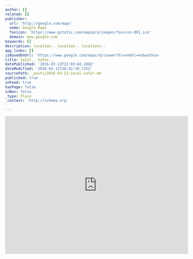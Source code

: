 ```yaml
---
author: []
related: []
publisher:
  url: 'http://google.com/maps'
  name: Google Maps
  favicon: 'https://www.gstatic.com/mapspro/images/favicon-001.ico'
  domain: www.google.com
keywords: []
description: location.. location.. locations..
app_links: []
isBasedOnUrl: 'https://www.google.com/maps/d/viewer?hl=en&hl=en&authuser=0&authuser=0&mid=z0niDt1Z62Ik.kzHWdTYOgi1A'
title: SoCal.. SoFar..
datePublished: '2016-03-13T22:03:02.280Z'
dateModified: '2016-03-12T20:42:39.725Z'
sourcePath: _posts/2016-03-13-socal-sofar.md
published: true
inFeed: true
hasPage: false
inNav: false
_type: Place
_context: 'http://schema.org'

---
```

<iframe src="https://cdn.embedly.com/widgets/media.html?src=https%3A%2F%2Fwww.google.com%2Fmaps%2Fd%2Fembed%3Fmid%3Dz0niDt1Z62Ik.kzHWdTYOgi1A%26hl%3Den&amp;url=https%3A%2F%2Fwww.google.com%2Fmaps%2Fd%2Fviewer%3Fmid%3Dz0niDt1Z62Ik.kzHWdTYOgi1A%26hl%3Den&amp;image=https%3A%2F%2Fwww.google.com%2Fmaps%2Fd%2Fthumbnail%3Fmid%3Dz0niDt1Z62Ik.kzHWdTYOgi1A%26hl%3Den&amp;key=b7d04c9b404c499eba89ee7072e1c4f7&amp;type=text%2Fhtml&amp;schema=google" width="600" height="450" scrolling="no" frameborder="0" allowfullscreen="allowfullscreen" style=""></iframe>